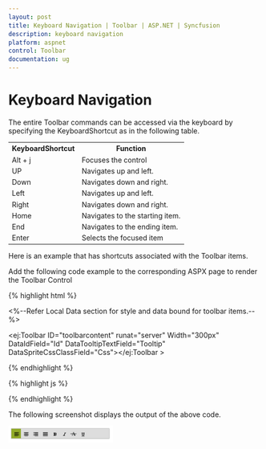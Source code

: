 ```yaml
---
layout: post
title: Keyboard Navigation | Toolbar | ASP.NET | Syncfusion
description: keyboard navigation
platform: aspnet
control: Toolbar
documentation: ug
---
```


# Keyboard Navigation

The entire Toolbar commands can be accessed via the keyboard by specifying the KeyboardShortcut as in the following table.

<table>
<tr>
<th>
KeyboardShortcut</th><th>
Function</th></tr>
<tr>
<td>
Alt + j</td><td>
Focuses the control</td></tr>
<tr>
<td>
UP</td><td>
Navigates up and left.</td></tr>
<tr>
<td>
Down</td><td>
Navigates down and right.</td></tr>
<tr>
<td>
Left</td><td>
Navigates up and left.</td></tr>
<tr>
<td>
Right</td><td>
Navigates down and right.</td></tr>
<tr>
<td>
Home</td><td>
Navigates to the starting item.</td></tr>
<tr>
<td>
End</td><td>
Navigates to the ending item.</td></tr>
<tr>
<td>
Enter</td><td>
Selects the focused item</td></tr>
</table>


Here is an example that has shortcuts associated with the Toolbar items.

Add the following code example to the corresponding ASPX page to render the Toolbar Control



{% highlight html %}

<%--Refer Local Data section for style and data bound for toolbar items.--%>

<ej:Toolbar  ID="toolbarcontent" runat="server" Width="300px" DataIdField="Id" DataTooltipTextField="Tooltip" DataSpriteCssClassField="Css"></ej:Toolbar >

{% endhighlight %}



{% highlight js %}

<script type="text/javascript">

    $(function () {

        // declaration

        $("#<%=toolbarcontent.ClientID%>").ejToolbar({ Width: "290px" });

        //Control focus key

        $(document).on("keydown", function (e) {

            if (e.altKey && e.keyCode === 74) { // j- key code.

            $("#<%=toolbarcontent.ClientID%>").focus();

            }

        });

    });

</script>

{% endhighlight %}

The following screenshot displays the output of the above code.



![Keyboard Navigation](Keyboard-Navigation_images/Keyboard-Navigation_img1.png) 



